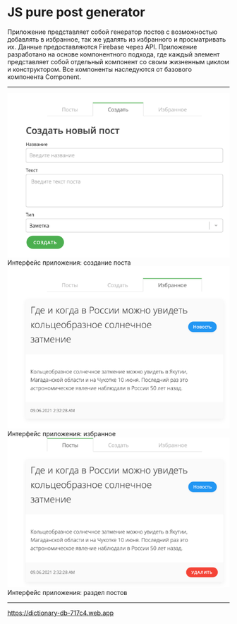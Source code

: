 # JS pure post generator #
Приложение представляет собой генератор постов с возможностью добавлять в избранное, так же удалять из избранного и просматривать их.
Данные предоставляются Firebase через API. Приложение разработано на основе компонентного подхода, где каждый элемент представляет собой отдельный компонент со своим жизненным циклом и конструктором. Все компоненты наследуются от базового компонента Component.
***
![создание поста](readme/img/create.png)
Интерфейс приложения: создание поста
![избранное](readme/img/favourite.png)
Интерфейс приложения: избранное
![раздел постов](readme/img/posts.png)
Интерфейс приложения: раздел постов

***
https://dictionary-db-717c4.web.app
